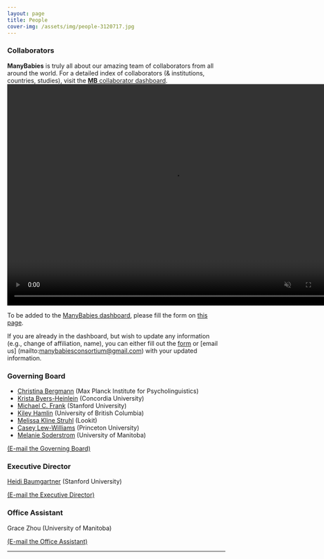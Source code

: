 ```yaml
---
layout: page
title: People
cover-img: /assets/img/people-3120717.jpg
---
```


<!---
To do:
- update funding information? MB2 Grant?
--->

### Collaborators   
**ManyBabies** is truly all about our amazing team of collaborators from all around the world. For a detailed index of collaborators (& institutions, countries, studies), visit the [**MB** collaborator dashboard](https://manybabies.shinyapps.io/shiny_mb_map/). 
<video muted autoplay="autoplay" loop="loop" width="768" height="512">
    <source src="/assets/img/dashboard_overview.mp4" type="video/mp4">  
    </video>

To be added to the [ManyBabies dashboard](https://manybabies.shinyapps.io/shiny_mb_map/), please fill the form on [this page]({{site.baseurl}}/map/).

If you are already in the dashboard, but wish to update any information (e.g., change of affiliation, name), you can either fill out the [form]({{site.baseurl}}/map/) or [email us] (mailto:manybabiesconsortium@gmail.com) with your updated information.


### Governing Board

* [Christina Bergmann](https://www.mpi.nl/people/bergmann-christina) (Max Planck Institute for Psycholinguistics)
* [Krista Byers-Heinlein](https://www.concordia.ca/artsci/psychology/faculty.html?fpid=krista-byers-heinlein) (Concordia University)
* [Michael C. Frank](https://web.stanford.edu/~mcfrank/) (Stanford University)
* [Kiley Hamlin](https://psych.ubc.ca/profile/kiley-hamlin/) (University of British Columbia)
* [Melissa Kline Struhl](http://www.melissaklinestruhl.com) (Lookit)
* [Casey Lew-Williams](https://psych.princeton.edu/person/casey-lew-williams) (Princeton University)
* [Melanie Soderstrom](https://home.cc.umanitoba.ca/~soderstr/) (University of Manitoba)

[(E-mail the Governing Board)](mailto:manybabies-gb@mailman.stanford.edu)


### Executive Director   

[Heidi Baumgartner](https://www-csli.stanford.edu/people/baumgartner-heidi) (Stanford University) 

[(E-mail the Executive Director)](mailto:manybabies.director@gmail.com)


### Office Assistant   
Grace Zhou (University of Manitoba) 

[(E-mail the Office Assistant)](mailto:grace.zhou@umanitoba.ca)



***


